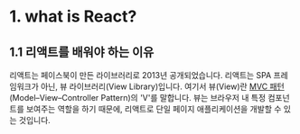 # 1. what is React?

## 1.1 리액트를 배워야 하는 이유

리액트는 페이스북이 만든 라이브러리로 2013년 공개되었습니다. 리액트는 SPA 프레임워크가 아닌, 뷰 라이브러리(View Library)입니다. 여기서 뷰(View)란 [MVC 패턴](https://en.wikipedia.org/wiki/Model–view–controller)(Model–View–Controller Pattern)의 'V'를 말합니다. 뷰는 브라우저 내 특정 컴포넌트를 보여주는 역할을 하기 때문에, 리액트로 단일 페이지 애플리케이션을 개발할 수 있는 것입니다.
